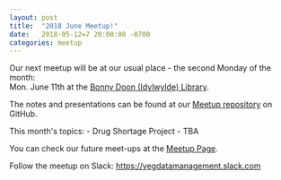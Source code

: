 ```yaml
---
layout: post  
title:  "2018 June Meetup!"  
date:   2018-05-12=7 20:00:00 -0700  
categories: meetup  
---
```

Our next meetup will be at our usual place - the second Monday of the month:  
	Mon. June 11th at the [Bonny Doon (Idylwylde) Library].  
	
The notes and presentations can be found at our [Meetup repository][github] on GitHub.  

This month's topics:
	- Drug Shortage Project
	- TBA


You can check our future meet-ups at the [Meetup Page][meetup].  

Follow the meetup on Slack:  https://yegdatamanagement.slack.com


[meetup]: https://www.meetup.com/Edmonton-Data-Management-Meetup/  
[github]:https://github.com/DataManagementYEG/Meetups  
[slack]:https://yegdatamanagement.slack.com 
[Bonny Doon (Idylwylde) Library]:https://goo.gl/maps/1rGi9W9JtFS2

